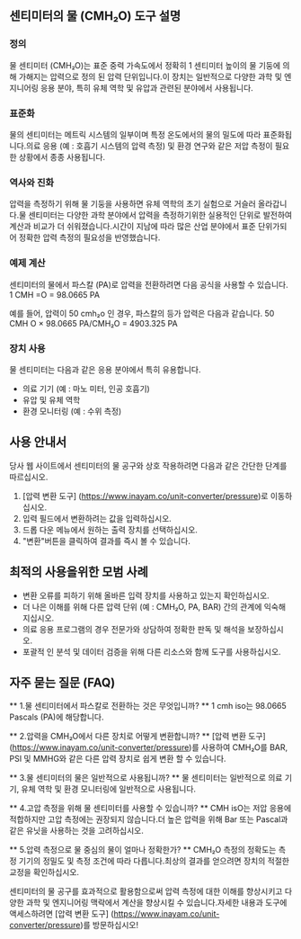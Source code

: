 ## 센티미터의 물 (CMH₂O) 도구 설명

### 정의
물 센티미터 (CMH₂O)는 표준 중력 가속도에서 정확히 1 센티미터 높이의 물 기둥에 의해 가해지는 압력으로 정의 된 압력 단위입니다.이 장치는 일반적으로 다양한 과학 및 엔지니어링 응용 분야, 특히 유체 역학 및 유압과 관련된 분야에서 사용됩니다.

### 표준화
물의 센티미터는 메트릭 시스템의 일부이며 특정 온도에서의 물의 밀도에 따라 표준화됩니다.의료 응용 (예 : 호흡기 시스템의 압력 측정) 및 환경 연구와 같은 저압 측정이 필요한 상황에서 종종 사용됩니다.

### 역사와 진화
압력을 측정하기 위해 물 기둥을 사용하면 유체 역학의 초기 실험으로 거슬러 올라갑니다.물 센티미터는 다양한 과학 분야에서 압력을 측정하기위한 실용적인 단위로 발전하여 계산과 비교가 더 쉬워졌습니다.시간이 지남에 따라 많은 산업 분야에서 표준 단위가되어 정확한 압력 측정의 필요성을 반영했습니다.

### 예제 계산
센티미터의 물에서 파스칼 (PA)로 압력을 전환하려면 다음 공식을 사용할 수 있습니다.
1 CMH =O = 98.0665 PA

예를 들어, 압력이 50 cmh₂o 인 경우, 파스칼의 등가 압력은 다음과 같습니다.
50 CMH O × 98.0665 PA/CMH₂O = 4903.325 PA

### 장치 사용
물 센티미터는 다음과 같은 응용 분야에서 특히 유용합니다.
- 의료 기기 (예 : 마노 미터, 인공 호흡기)
- 유압 및 유체 역학
- 환경 모니터링 (예 : 수위 측정)

## 사용 안내서
당사 웹 사이트에서 센티미터의 물 공구와 상호 작용하려면 다음과 같은 간단한 단계를 따르십시오.
1. [압력 변환 도구] (https://www.inayam.co/unit-converter/pressure)로 이동하십시오.
2. 입력 필드에서 변환하려는 값을 입력하십시오.
3. 드롭 다운 메뉴에서 원하는 출력 장치를 선택하십시오.
4. "변환"버튼을 클릭하여 결과를 즉시 볼 수 있습니다.

## 최적의 사용을위한 모범 사례
- 변환 오류를 피하기 위해 올바른 입력 장치를 사용하고 있는지 확인하십시오.
- 더 나은 이해를 위해 다른 압력 단위 (예 : CMH₂O, PA, BAR) 간의 관계에 익숙해 지십시오.
- 의료 응용 프로그램의 경우 전문가와 상담하여 정확한 판독 및 해석을 보장하십시오.
- 포괄적 인 분석 및 데이터 검증을 위해 다른 리소스와 함께 도구를 사용하십시오.

## 자주 묻는 질문 (FAQ)

** 1.물 센티미터에서 파스칼로 전환하는 것은 무엇입니까? **
1 cmh iso는 98.0665 Pascals (PA)에 해당합니다.

** 2.압력을 CMH₂O에서 다른 장치로 어떻게 변환합니까? **
[압력 변환 도구] (https://www.inayam.co/unit-converter/pressure)를 사용하여 CMH₂O를 BAR, PSI 및 MMHG와 같은 다른 압력 장치로 쉽게 변환 할 수 있습니다.

** 3.물 센티미터의 물은 일반적으로 사용됩니까? **
물 센티미터는 일반적으로 의료 기기, 유체 역학 및 환경 모니터링에 일반적으로 사용됩니다.

** 4.고압 측정을 위해 물 센티미터를 사용할 수 있습니까? **
CMH isO는 저압 응용에 적합하지만 고압 측정에는 권장되지 않습니다.더 높은 압력을 위해 Bar 또는 Pascal과 같은 유닛을 사용하는 것을 고려하십시오.

** 5.압력 측정으로 물 중심의 물이 얼마나 정확한가? **
CMH₂O 측정의 정확도는 측정 기기의 정밀도 및 측정 조건에 따라 다릅니다.최상의 결과를 얻으려면 장치의 적절한 교정을 확인하십시오.

센티미터의 물 공구를 효과적으로 활용함으로써 압력 측정에 대한 이해를 향상시키고 다양한 과학 및 엔지니어링 맥락에서 계산을 향상시킬 수 있습니다.자세한 내용과 도구에 액세스하려면 [압력 변환 도구] (https://www.inayam.co/unit-converter/pressure)를 방문하십시오!